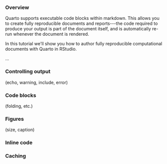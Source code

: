 ### Overview

Quarto supports executable code blocks within markdown.
This allows you to create fully reproducible documents and reports---the code required to produce your output is part of the document itself, and is automatically re-run whenever the document is rendered.

In this tutorial we'll show you how to author fully reproducible computational documents with Quarto in RStudio.

...

### Controlling output

(echo, warning, include, error)

### Code blocks

(folding, etc.)

### Figures

(size, caption)

### Inline code

### Caching
